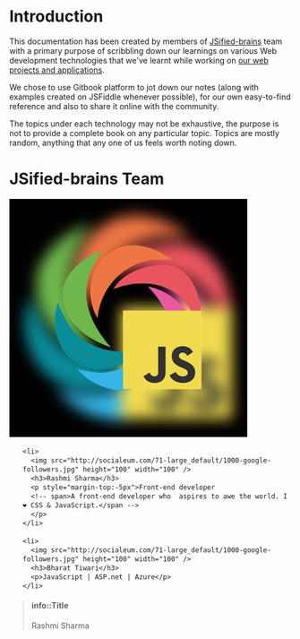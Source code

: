 # Introduction

This documentation has been created by members of [JSified-brains](https://github.com/jsified-brains) team with a primary purpose of scribbling down our learnings on various Web development technologies that we've learnt while working on [our web projects and applications](https://github.com/jsified-brains). 

We chose to use Gitbook platform to jot down our notes (along with examples created on JSFiddle whenever possible), for our own easy-to-find reference and also to share it online with the community. 

The topics under each technology may not be exhaustive, the purpose is not to provide a complete book on any particular topic. Topics are mostly random, anything that any one of us feels worth noting down.


# JSified-brains Team

![](/assets/jsifiedBrains.jpg)
<div class="jsb-thumbnailList">
  <div>
  <ul>

    <li>
      <img src="http://socialeum.com/71-large_default/1000-google-followers.jpg" height="100" width="100" />
      <h3>Rashmi Sharma</h3>
      <p style="margin-top:-5px">Front-end developer
      <!-- span>A front-end developer who  aspires to awe the world. I ❤ CSS & JavaScript.</span -->
      </p>
    </li>
    
    <li>
      <img src="http://socialeum.com/71-large_default/1000-google-followers.jpg" height="100" width="100" />
      <h3>Bharat Tiwari</h3>
      <p>JavaScript | ASP.net | Azure</p>
    </li>

  </ul>
  </div>
</div>


> #### info::Title
>
> Rashmi Sharma

<!--
{% method %}
## Install {#install}

The first thing is to get the GitBook API client.

{% sample lang="js" %}
```bash
$ npm install gitbook-api
```

{% sample lang="go" %}
```bash
$ go get github.com/GitbookIO/go-gitbook-api
```
{% endmethod %}

https://github.com/GitbookIO/theme-api
-->